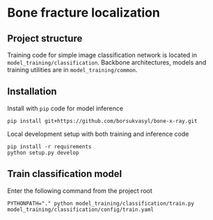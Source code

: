 # Bone fracture localization

## Project structure
Training code for simple image classification network is located in `model_training/classification`.
Backbone architectures, models and training utilities are in `model_training/common`.

## Installation
Install with `pip` code for model inference
```shell
pip install git+https://github.com/borsukvasyl/bone-x-ray.git
```

Local development setup with both training and inference code
```shell
pip install -r requirements
python setup.py develop
```

## Train classification model
Enter the following command from the project root
```shell
PYTHONPATH="." python model_training/classification/train.py model_training/classification/config/train.yaml
```
